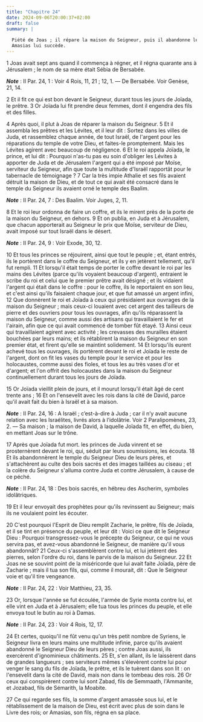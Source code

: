 ```yaml
---
title: "Chapitre 24"
date: 2024-09-06T20:00:37+02:00
draft: false
summary: |
  
  Piété de Joas ; il répare la maison du Seigneur, puis il abandonne le culte du Seigneur, fait lapider Zacharie, et est assassiné.
  Amasias lui succède.
---
```



1 Joas avait sept ans quand il commença à régner, et il régna quarante ans à Jérusalem ; le nom de sa mère était Sébia de Bersabée.

***Note*** :  II Par. 24, 1 : Voir 4 Rois, 11, 21 ; 12, 1. ― De Bersabée. Voir Genèse, 21, 14.

2 Et il fit ce qui est bon devant le Seigneur, durant tous les jours de Joïada, le prêtre. 3 Or Joïada lui fit prendre deux femmes, dont il engendra des fils et des filles.


4 Après quoi, il plut à Joas de réparer la maison du Seigneur. 5 Et il assembla les prêtres et les Lévites, et il leur dit : Sortez dans les villes de Juda, et rassemblez chaque année, de tout Israël, de l'argent pour les réparations du temple de votre Dieu, et faites-le promptement. Mais les Lévites agirent avec beaucoup de négligence. 6 Et le roi appela Joïada, le prince, et lui dit : Pourquoi n'as-tu pas eu soin d'obliger les Lévites à apporter de Juda et de Jérusalem l'argent qui a été imposé par Moïse, serviteur du Seigneur, afin que toute la multitude d'Israël rapportât pour le tabernacle de témoignage ? 7 Car la très impie Athalie et ses fils avaient détruit la maison de Dieu, et de tout ce qui avait été consacré dans le temple du Seigneur ils avaient orné le temple des Baalim.

***Note*** :  II Par. 24, 7 : Des Baalim. Voir Juges, 2, 11.


8 Et le roi leur ordonna de faire un coffre, et ils le mirent près de la porte de la maison du Seigneur, en dehors. 9 Et on publia, en Juda et à Jérusalem, que chacun apporterait au Seigneur le prix que Moïse, serviteur de Dieu, avait imposé sur tout Israël dans le désert.

***Note*** :  II Par. 24, 9 : Voir Exode, 30, 12.

10 Et tous les princes se réjouirent, ainsi que tout le peuple ; et, étant entrés, ils le portèrent dans le coffre du Seigneur, et ils y en jetèrent tellement, qu'il fut rempli. 11 Et lorsqu'il était temps de porter le coffre devant le roi par les mains des Lévites (parce qu'ils voyaient beaucoup d'argent), entraient le scribe du roi et celui que le premier prêtre avait désigné ; et ils vidaient l'argent qui était dans le coffre : pour le coffre, ils le reportaient en son lieu, et c'est ainsi qu'ils faisaient chaque jour, et que fut amassé un argent infini, 12 Que donnèrent le roi et Joïada à ceux qui présidaient aux ouvrages de la maison du Seigneur ; mais ceux-ci louaient avec cet argent des tailleurs de pierre et des ouvriers pour tous les ouvrages, afin qu'ils réparassent la maison du Seigneur, comme aussi des artisans qui travaillaient le fer et l'airain, afin que ce qui avait commencé de tomber fût étayé. 13 Ainsi ceux qui travaillaient agirent avec activité ; les crevasses des murailles étaient bouchées
par leurs mains; et ils rétablirent la maison du Seigneur en son premier état, et firent qu'elle se maintint solidement. 14 Et lorsqu'ils eurent achevé tous les ouvrages, ils portèrent devant le roi et Joïada le reste de l'argent, dont on fit les vases du temple pour le service et pour les holocaustes, comme aussi des fioles, et tous les au très vases d'or et d'argent; et l'on offrit des holocaustes dans la maison du Seigneur continuellement durant tous les jours de Joïada.


15 Or Joïada vieillit plein de jours, et il mourut lorsqu'il était âgé de cent trente ans ; 16 Et on l'ensevelit avec les rois dans la cité de David, parce qu'il avait fait du bien à Israël et à sa maison.

***Note*** :  II Par. 24, 16 : A Israël ; c’est-à-dire à Juda ; car il n’y avait aucune relation avec les Israélites, livrés alors à l’idolâtrie. Voir 2 Paralipomènes, 23, 2. ― Sa maison ; la maison de David, à laquelle Joïada fit, en effet, du bien, en mettant Joas sur le trône.


17 Après que Joïada fut mort. les princes de Juda vinrent et se prosternèrent devant le roi, qui, séduit par leurs soumissions, les écouta. 18 Et ils abandonnèrent le temple du Seigneur Dieu de leurs pères, et s'attachèrent au culte des bois sacrés et des images taillées au ciseau ; et la colère du Seigneur s'alluma contre Juda et contre Jérusalem, à cause de ce péché.

***Note*** :  II Par. 24, 18 : Des bois sacrés, en hébreu des Ascherim, symboles idolâtriques.

19 Et il leur envoyait des prophètes pour qu'ils revinssent au Seigneur; mais ils ne voulaient point les écouter.


20 C'est pourquoi l'Esprit de Dieu remplit Zacharie, le prêtre, fils de Joïada, et il se tint en présence du peuple, et leur dit : Voici ce que dit le Seigneur Dieu : Pourquoi transgressez-vous le précepte du Seigneur, ce qui ne vous servira pas, et avez-vous abandonné le Seigneur, de manière qu'il vous abandonnât? 21 Ceux-ci s'assemblèrent contre lui, et lui jetèrent des pierres, selon l'ordre du roi, dans le parvis de la maison du Seigneur. 22 Et Joas ne se souvint point de la miséricorde que lui avait faite Joïada, père de Zacharie ; mais il tua son fils, qui, comme il mourait, dit : Que le Seigneur voie et qu'il tire vengeance.

***Note*** :  II Par. 24, 22 : Voir Matthieu, 23, 35.


23 Or, lorsque l'année se fut écoulée, l'armée de Syrie monta contre lui, et elle vint en Juda et à Jérusalem; elle tua tous les princes du peuple, et elle envoya tout le butin au roi à Damas.

***Note*** :  II Par. 24, 23 : Voir 4 Rois, 12, 17.

24 Et certes, quoiqu'il ne fût venu qu'un très petit nombre de Syriens, le Seigneur livra en leurs mains une multitude infinie, parce qu'ils avaient abandonné le Seigneur Dieu de leurs pères ; contre Joas aussi, ils exercèrent d'ignominieux châtiments. 25 Et, s'en allant, ils le laissèrent dans de grandes langueurs ; ses serviteurs mêmes s'élevèrent contre lui pour venger le sang du fils de Joïada, le prêtre, et ils le tuèrent dans son lit : on l'ensevelit dans la cité de David, mais non dans le tombeau des rois. 26 Or ceux qui conspirèrent contre lui sont Zabad, fils de Semmaath, l'Ammanite, et Jozabad, fils de Sémarith, la Moabite.


27 Ce qui regarde ses fils, la somme d'argent amassée sous lui, et le rétablissement de la maison de Dieu, est écrit avec plus de soin dans le Livre des rois; or Amasias, son fils, régna en sa place.

